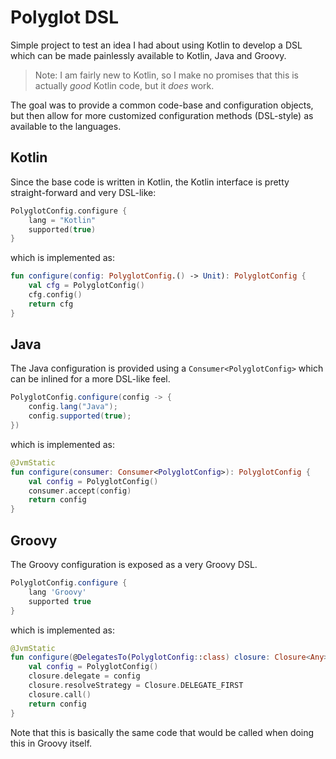# Polyglot DSL

Simple project to test an idea I had about using Kotlin to develop a DSL which can be made painlessly available to Kotlin, Java and Groovy.

> Note: I am fairly new to Kotlin, so I make no promises that this is actually _good_ Kotlin code, but it _does_ work.

The goal was to provide a common code-base and configuration objects, but then allow for more customized configuration methods (DSL-style) as available to the languages.

## Kotlin

Since the base code is written in Kotlin, the Kotlin interface is pretty straight-forward and very DSL-like:

```kotlin
PolyglotConfig.configure {
    lang = "Kotlin"
    supported(true)
}
```

which is implemented as: 

```kotlin
fun configure(config: PolyglotConfig.() -> Unit): PolyglotConfig {
    val cfg = PolyglotConfig()
    cfg.config()
    return cfg
}
```

## Java 

The Java configuration is provided using a `Consumer<PolyglotConfig>` which can be inlined for a more DSL-like feel.

```java
PolyglotConfig.configure(config -> {
    config.lang("Java");
    config.supported(true);
})
```

which is implemented as: 

```kotlin
@JvmStatic
fun configure(consumer: Consumer<PolyglotConfig>): PolyglotConfig {
    val config = PolyglotConfig()
    consumer.accept(config)
    return config
}
```

## Groovy

The Groovy configuration is exposed as a very Groovy DSL.

```groovy
PolyglotConfig.configure {
    lang 'Groovy'
    supported true
}
```

which is implemented as: 

```kotlin
@JvmStatic
fun configure(@DelegatesTo(PolyglotConfig::class) closure: Closure<Any>): PolyglotConfig {
    val config = PolyglotConfig()
    closure.delegate = config
    closure.resolveStrategy = Closure.DELEGATE_FIRST
    closure.call()
    return config
}
```

Note that this is basically the same code that would be called when doing this in Groovy itself.
